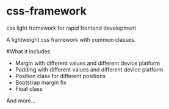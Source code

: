 # css-framework
css light framework for rapid frontend development

A lightweight css framework with common classes.

#What it includes


* Margin with different values and different device platform
* Padding with different values and different device platform
* Position class for different positions
* Bootstrap margin fix
* Float class

And more...